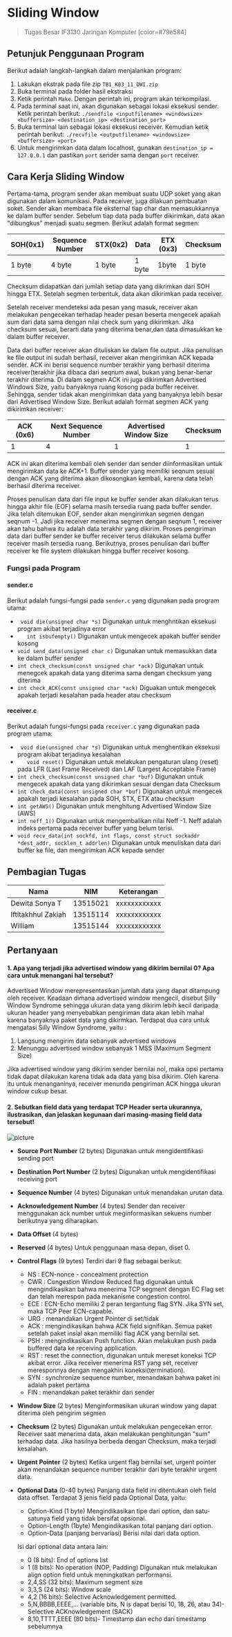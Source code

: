 # Sliding Window
> Tugas Besar IF3130 Jaringan Komputer
> [color=#79e584]

## Petunjuk Penggunaan Program
Berikut adalah langkah-langkah dalam menjalankan program:
1. Lakukan ekstrak pada file zip `TB1_K03_11_DWI.zip`
2. Buka terminal pada folder hasil ekstraksi
3. Ketik perintah `Make`. Dengan perintah ini, program akan terkompilasi.
4. Pada terminal saat ini, akan digunakan sebagai lokasi eksekusi sender. Ketik perintah berikut: `./sendfile <inputfilename> <windowsize> <buffersize> <destination_ip> <destination_port>`
5. Buka terminal lain sebagai lokasi eksekusi receiver. Kemudian ketik perintah berikut:
`./recvfile <outputfilename> <windowsize> <buffersize> <port>`
6. Untuk mengirimkan data dalam localhost, gunakan `destination_ip = 127.0.0.1` dan pastikan `port` sender sama dengan `port` receiver.


## Cara Kerja Sliding Window
Pertama-tama, program sender akan membuat suatu UDP soket yang akan digunakan dalam komunikasi. Pada receiver, juga dilakuan pembuatan soket. Sender akan membaca file eksternal tiap char dan memasukkannya ke dalam buffer sender. Sebelum tiap data pada buffer dikirimkan, data akan "dibungkus" menjadi suatu segmen. Berikut adalah format segmen:

| SOH(0x1) | Sequence Number | STX(0x2) | Data   | ETX (0x3) | Checksum | 
| -------- | --------------- | -------- | ------ | --------- | ---------|
| 1 byte   | 4 byte          | 1 byte   | 1 byte | 1byte     | 1 byte   |

Checksum didapatkan dari jumlah setiap data yang dikrimkan dari SOH hingga ETX. Setelah segmen terbentuk, data akan dikirimkan pada receiver.

Setelah receiver mendeteksi ada pesan yang masuk, receiver akan melakukan pengecekan terhadap header pesan beserta mengecek apakah sum dari data sama dengan nilai check sum yang dikirimkan. Jika checksum sesuai, berarti data yang diterima benar,dan data dimasukkan ke dalam buffer receiver.

Data dari buffer receiver akan dituliskan ke dalam file output. Jika penulisan ke file output ini sudah berhasil, receiver akan mengirimkan ACK kepada sender. ACK ini berisi sequence number terakhir yang berhasil diterima receiver(terakhir jika dibaca dari seqnum awal, bukan yang benar-benar terakhir diterima. Di dalam segmen ACK ini juga dikirimkan Advertised Windows Size, yaitu banyaknya ruang kosong pada buffer receiver. Sehingga, sender tidak akan mengirimkan data yang banyaknya lebih besar dari Advertised Window Size. Berikut adalah format segmen ACK yang dikirimkan receiver:

| ACK (0x6) | Next Sequence Number | Advertised Window Size  | Checksum |
| --------- | -------------------- | ----------------------- | -------- |
| 1         | 4                    | 1                       | 1        |

ACK ini akan diterima kembali oleh sender dan sender diinformasikan untuk mengirimkan data ke ACK+1. Buffer sender yang memiliki seqnum sesuai dengan ACK yang diterima akan dikosongkan kembali, karena data telah berhasil diterima receiver. 

Proses penulisan data dari file input ke buffer sender akan dilakukan terus hingga akhir file (EOF) selama masih tersedia ruang pada buffer sender. Jika telah ditemukan EOF, sender akan mengirimkan segmen dengan seqnum -1. Jadi jika receiver menerima segmen dengan seqnum 1, receiver akan tahu bahwa itu adalah data terakhir yang dikirim. Proses pengiriman data dari buffer sender ke buffer receiver terus dilakukan selama buffer receiver masih tersedia ruang. Berikutnya, proses penulisan dari buffer receiver ke file system dilakukan hingga buffer receiver kosong.

### Fungsi pada Program
#### sender.c
Berikut adalah fungsi-fungsi pada `sender.c` yang digunakan pada program utama:
*   ` void die(unsigned char *s)`
Digunakan untuk menghntikan eksekusi program akibat terjadinya error
* `   int isbufempty()`
Digunakan untuk mengecek apakah buffer sender kosong
*  `void send_data(unsigned char c)`
Digunakan untuk memasukkan data ke dalam buffer sender
* `int check_checksum(const unsigned char *ack)`
Digunakan untuk menegcek apakah data yang diterima sama dengan checksum yang diterima
* `int check_ACK(const unsigned char *ack)`
Diguakan untuk mengecek apakah terjadi kesalahan pada header atau checksum

#### receiver.c 
Berikut adalah fungsi-fungsi pada `receiver.c` yang digunakan pada program utama:
*   ` void die(unsigned char *s)`
Digunakan untuk menghentikan eksekusi program akibat terjadinya kesalahan
* `   void reset()`
Digunakan untuk melakukan pengaturan ulang (reset) pada LFR (Last Frame Received) dan LAF (Largest Acceptable Frame)
*  `int check_checksum(const unsigned char *buf)`
Digunakan untuk mengecek apakah data yang dikirimkan sesuai dengan data Checksum
* `int check_data(const unsigned char *buf)`
Digunakan untuk mengecek apakah terjadi kesalahan pada SOH, STX, ETX atau checksum
* `int getAWS()`
Digunakan untuk menghitung Advertised Window Size (AWS)
* `int neff_1()`
Digunakan untuk mengembalikan nilai Neff -1. Neff adalah indeks pertama pada receiver buffer yang belum terisi.
* `void recv_data(int sockfd, int flags, const struct sockaddr *dest_addr, socklen_t addrlen)`
Digunakan untuk menuliskan data dari buffer ke file, dan mengirimkan ACK kepada sender

## Pembagian Tugas

| Nama               | NIM      | Keterangan |
| ------------------ | -------- | -----------|
| Dewita Sonya T     | 13515021 |xxxxxxxxxxxx|
| Iftitakhhul Zakiah | 13515114 |xxxxxxxxxxxx|
| William            | 13515144 |xxxxxxxxxxxx|

## Pertanyaan
#### 1. Apa yang terjadi jika advertised window yang dikirim bernilai 0? Apa cara untuk menangani hal tersebut?
Advertised Window merepresentasikan jumlah data yang dapat ditampung oleh receiver. Keadaan dimana advertised window mengecil, disebut Silly Window Syndrome sehingga ukuran data yang dikirim lebih kecil daripada ukuran header yang menyebabkan pengiriman data akan lebih mahal karena banyaknya paket data yang dikirmkan. Terdapat dua cara untuk mengatasi Silly Window Syndrome, yaitu :
1. Langsung mengirim data sebanyak advertised windows
2. Menunggu advertised window sebanyak 1 MSS (Maximum Segment Size)

Jika advertised window yang dikirim sender bernilai nol, maka opsi pertama tidak dapat dilakukan karena tidak ada data yang bisa dikirim. Oleh karena itu untuk menanganinya, receiver menunda pengiriman ACK hingga ukuran window cukup besar.
#### 2. Sebutkan field data yang terdapat TCP Header serta ukurannya, ilustrasikan, dan jelaskan kegunaan dari masing-masing field data tersebut!
![picture](tcpheader.png)

* **Source Port Number** (2 bytes)
Digunakan untuk mengidentifikasi sending port
* **Destination Port Number** (2 bytes)
Digunakan untuk mengidentifikasi receiving port
* **Sequence Number**         (4 bytes)
Digunakan untuk menandakan urutan data. 
* **Acknowledgement Number**  (4 bytes)
Sender dan receiver menggunakan ack number untuk meginformasikan sekuens number berikutnya yang diharapkan. 
* **Data Offset**            (4 bytes)
* **Reserved**                (4 bytes)
Untuk penggunaan masa depan, diset 0. 
* **Control Flags**          (9 bytes)
Terdiri dari 9 flag sebagai berikut:
    * NS : ECN-nonce - concealment protection
    * CWR : Congestion Window Reduced flag digunakan untuk mengindikasikan bahwa menerima TCP segment dengan EC Flag set dan telah merespon pada mekanisme congestion control.
    * ECE : ECN-Echo memiliki 2 peran tergantung flag SYN. Jika SYN set, maka TCP Peer ECN-capable. 
    * URG : menandakan Urgent Pointer di set/tidak
    * ACK : mengindikasikan bahwa ACK field signifikan. Semua paket setelah paket insial akan memiliki flag ACK yang bernilai set. 
    * PSH : mengindikasikan Push function. Akan melakukan push pada buffered data ke receiving application.
    * RST : reset the connection, digunakan untuk mereset koneksi TCP akibat error. Jiika receiver menerima RST yang set, receiver meresponnya dengan mengakhiri koneksi(termination).
    * SYN : synchronize sequence number, menandakan bahwa paket ini adalah paket pertama
    * FIN : menandakan paket terakhir dari sender

* **Window Size**             (2 bytes)
Menginformasikan ukuran window yang dapat diterima oleh pengirim segmen
* **Checksum**                (2 bytes)
Digunakan untuk melakukan pengecekan error. Receiver saat menerima data, akan melakukan penghitungan "sum" terhadap data. Jika hasilnya berbeda dengan Checksum, maka terjadi kesalahan.
* **Urgent Pointer**          (2 bytes)
Ketika urgent flag bernilai set, urgent pointer akan menandakan sequence number terakhir dari byte terakhir urgent data.
* **Optional Data**           (0-40 bytes)
Panjang data field ini ditentukan oleh field data offset. Terdapat 3 jenis field pada Optional Data, yaitu:
    * Option-Kind (1 byte)
Mengindikasikan tipe dari option, dan satu-satunya field yang tidak bersifat opsional.
    * Option-Length (1byte)
Mengindikasikan total panjang dari option.
    * Option-Data (panjang bervariasi)
Berisi nilai dari data option. 

    Isi dari optional data antara lain: 
    * 0 (8 bits): End of options list
    * 1 (8 bits): No operation (NOP, Padding) Digunakan ntuk melakukan align option field untuk meningkatkan performansi.
    * 2,4,SS (32 bits): Maximum segment size  
    * 3,3,S (24 bits): Window scale
    * 4,2 (16 bits): Selective Acknowledgement permitted.
    * 5,N,BBBB,EEEE,... (variable bits, N is dapat berisi 10, 18, 26, atau 34)- Selective ACKnowledgement (SACK)
    * 8,10,TTTT,EEEE (80 bits)- Timestamp dan echo dari timestamp sebelumnya
